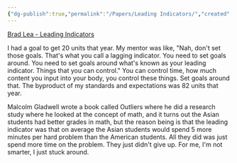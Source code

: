 ```yaml
---
{"dg-publish":true,"permalink":"/Papers/Leading Indicators/","created":"Feb 23, 2023, 11:11 PM"}
---
```



[Brad Lea - Leading Indicators](https://www.facebook.com/TheRealBradLea/videos/the-truth-is-it-doesnt-matter-where-youre-from-or-what-your-culture-is-ability-c/425870638779180/)

I had a goal to get 20 units that year. My mentor was like, "Nah, don't set those goals. That's what you call a lagging indicator. You need to set goals around. You need to set goals around what's known as your leading indicator. Things that you can control." You can control time, how much content you input into your body, you control these things. Set goals around that. The byproduct of my standards and expectations was 82 units that year.

Malcolm Gladwell wrote a book called Outliers where he did a research study where he looked at the concept of math, and it turns out the Asian students had better grades in math, but the reason being is that the leading indicator was that on average the Asian students would spend 5 more minutes per hard problem than the American students. All they did was just spend more time on the problem. They just didn't give up. For me, I'm not smarter, I just stuck around.
